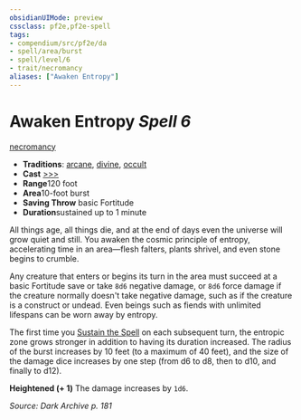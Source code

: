```yaml
---
obsidianUIMode: preview
cssclass: pf2e,pf2e-spell
tags:
- compendium/src/pf2e/da
- spell/area/burst
- spell/level/6
- trait/necromancy
aliases: ["Awaken Entropy"]
---
```

# Awaken Entropy *Spell 6*   
[necromancy](/rules/traits/necromancy.md)  

- **Traditions**: [arcane](/rules/traits/arcane.md), [divine](/rules/traits/divine.md), [occult](/rules/traits/occult.md)
- **Cast** [>>>](/rules/core-rulebook/chapter-9-playing-the-game.md#Actions "Three-Action") 
- **Range**120 foot
- **Area**10-foot burst
- **Saving Throw**  basic Fortitude
- **Duration**sustained up to 1 minute

All things age, all things die, and at the end of days even the universe will grow quiet and still. You awaken the cosmic principle of entropy, accelerating time in an area—flesh falters, plants shrivel, and even stone begins to crumble.

Any creature that enters or begins its turn in the area must succeed at a basic Fortitude save or take `8d6` negative damage, or `8d6` force damage if the creature normally doesn't take negative damage, such as if the creature is a construct or undead. Even beings such as fiends with unlimited lifespans can be worn away by entropy.

The first time you [Sustain the Spell](/rules/actions/sustain-a-spell.md) on each subsequent turn, the entropic zone grows stronger in addition to having its duration increased. The radius of the burst increases by 10 feet (to a maximum of 40 feet), and the size of the damage dice increases by one step (from d6 to d8, then to d10, and finally to d12).

**Heightened (+ 1)** The damage increases by `1d6`.

*Source: Dark Archive p. 181*